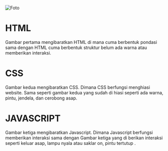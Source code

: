 ![Foto](Aset/HTJ.jpg)

# HTML
Gambar pertama mengibaratkan HTML di mana cuma  berbentuk pondasi sama dengan HTML cuma berbentuk struktur belum ada warna atau memberikan interaksi.

# CSS
Gambar kedua mengibaratkan CSS. Dimana CSS berfungsi menghiasi website. Sama seperti gambar kedua yang sudah di hiasi seperti ada warna, pintu, jendela, dan cerobong asap.

# JAVASCRIPT 
Gambar ketiga mengibaratkan Javascript. Dimana Javascript berfungsi memberikan interaksi sama dengan Gambar ketiga yang di berikan interaksi seperti keluar asap, lampu nyala atau saklar on, pintu tertutup .
